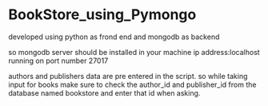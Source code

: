 # BookStore_using_Pymongo
developed using python as frond end and mongodb as backend

so mongodb server should be installed in your machine
ip address:localhost running on port number 27017

authors and publishers data are pre entered in the script. so while taking input for books make sure to check the author_id and publisher_id from the database named bookstore and enter that id when asking.
